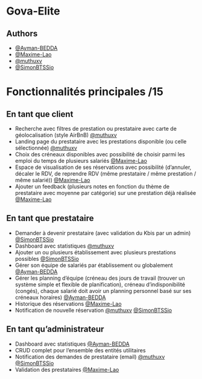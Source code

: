 # Gova-Elite

## Authors

- [@Ayman-BEDDA](https://github.com/Ayman-BEDDA)
- [@Maxime-Lao](https://github.com/Maxime-Lao)
- [@muthuxv](https://github.com/muthuxv)
- [@SimonBTSSio](https://github.com/SimonBTSSio)


# Fonctionnalités principales /15

## En tant que client

- Recherche avec filtres de prestation ou prestataire avec carte de géolocalisation (style AirBnB) [@muthuxv](https://github.com/muthuxv)
- Landing page du prestataire avec les prestations disponible (ou celle sélectionnée) [@muthuxv](https://github.com/muthuxv)
- Choix des créneaux disponibles avec possibilité de choisir parmi les emploi du temps de plusieurs salariés [@Maxime-Lao](https://github.com/Maxime-Lao)
- Espace de visualisation de ses réservations avec possibilité (d’annuler, décaler le RDV, de reprendre RDV (même prestataire / même prestation / même salarié)) [@Maxime-Lao](https://github.com/Maxime-Lao)
- Ajouter un feedback (plusieurs notes en fonction du thème de prestataire avec moyenne par catégorie) sur une prestation déjà réalisée [@Maxime-Lao](https://github.com/Maxime-Lao)

## En tant que prestataire
- Demander à devenir prestataire (avec validation du Kbis par un admin) [@SimonBTSSio](https://github.com/SimonBTSSio)
- Dashboard avec statistiques [@muthuxv](https://github.com/muthuxv)
- Ajouter un ou plusieurs établissement avec plusieurs prestations possibles [@SimonBTSSio](https://github.com/SimonBTSSio)
- Gérer son équipe de salariés par établissement ou globalement [@Ayman-BEDDA](https://github.com/Ayman-BEDDA)
- Gérer les planning d’équipe (créneau des jours de travail (trouver un système simple et flexible de planification), créneau d’indisponibilité (congés), chaque salarié doit avoir un planning personnel basé sur ses créneaux horaires) [@Ayman-BEDDA](https://github.com/Ayman-BEDDA)
- Historique des réservations [@Maxime-Lao](https://github.com/Maxime-Lao)
- Notification de nouvelle réservation [@muthuxv](https://github.com/muthuxv) [@SimonBTSSio](https://github.com/SimonBTSSio)

## En tant qu’administrateur
- Dashboard avec statistiques [@Ayman-BEDDA](https://github.com/Ayman-BEDDA)
- CRUD complet pour l’ensemble des entités utilitaires
- Notification des demandes de prestataire (email) [@muthuxv](https://github.com/muthuxv) [@SimonBTSSio](https://github.com/SimonBTSSio)
- Validation des prestataires [@Maxime-Lao](https://github.com/Maxime-Lao)

